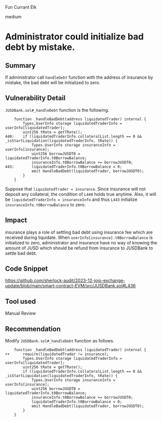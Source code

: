 Fun Currant Elk

medium

# Administrator could initialize bad debt by mistake.

## Summary
If administrator call `handleDebt` function with the address of insurance by mistake, the bad debt will be initialized to zero.

## Vulnerability Detail
`JUSDBank.sol#_handleDebt` function is the following.
```solidity
    function _handleBadDebt(address liquidatedTrader) internal {
        Types.UserInfo storage liquidatedTraderInfo = userInfo[liquidatedTrader];
        uint256 tRate = getTRate();
440:    if (liquidatedTraderInfo.collateralList.length == 0 && _isStartLiquidation(liquidatedTraderInfo, tRate)) {
            Types.UserInfo storage insuranceInfo = userInfo[insurance];
            uint256 borrowJUSDT0 = liquidatedTraderInfo.t0BorrowBalance;
            insuranceInfo.t0BorrowBalance += borrowJUSDT0;
443:        liquidatedTraderInfo.t0BorrowBalance = 0;
            emit HandleBadDebt(liquidatedTrader, borrowJUSDT0);
        }
    }
```
Suppose that `liquidatedTrader = insurance`.
Since insurance will not deposit any collateral, the condition of `L440` holds true anytime.
Also, it will be `liquidatedTraderInfo = insuranceInfo` and thus `L443` initialize `insuranceInfo.t0BorrowBalance` to zero.

## Impact
insurance plays a role of settling bad debt using insurance fee which are received during liquidate.
When `userInfo[insurance].t0BorrowBalance` is initialized to zero, administrator and insurance have no way of knowing the amount of JUSD which should be refund from insurance to JUSDBank to settle bad debt.

## Code Snippet
https://github.com/sherlock-audit/2023-12-jojo-exchange-update/blob/main/smart-contract-EVM/src/JUSDBank.sol#L436

## Tool used
Manual Review

## Recommendation
Modify `JUSDBank.sol#_handleDebt` function as follows.
```solidity
    function _handleBadDebt(address liquidatedTrader) internal {
++      require(liquidatedTrader != insurance);
        Types.UserInfo storage liquidatedTraderInfo = userInfo[liquidatedTrader];
        uint256 tRate = getTRate();
        if (liquidatedTraderInfo.collateralList.length == 0 && _isStartLiquidation(liquidatedTraderInfo, tRate)) {
            Types.UserInfo storage insuranceInfo = userInfo[insurance];
            uint256 borrowJUSDT0 = liquidatedTraderInfo.t0BorrowBalance;
            insuranceInfo.t0BorrowBalance += borrowJUSDT0;
            liquidatedTraderInfo.t0BorrowBalance = 0;
            emit HandleBadDebt(liquidatedTrader, borrowJUSDT0);
        }
    }
```
